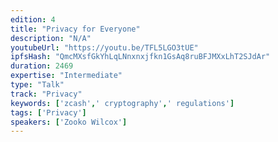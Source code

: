 ```yaml
---
edition: 4
title: "Privacy for Everyone"
description: "N/A"
youtubeUrl: "https://youtu.be/TFL5LGO3tUE"
ipfsHash: "QmcMXsfGkYhLqLNnxnxjfkn1GsAq8ruBFJMXxLhT2SJdAr"
duration: 2469
expertise: "Intermediate"
type: "Talk"
track: "Privacy"
keywords: ['zcash',' cryptography',' regulations']
tags: ['Privacy']
speakers: ['Zooko Wilcox']
---
```

